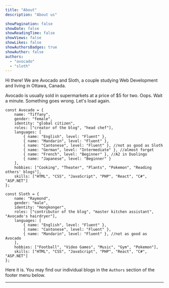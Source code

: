```yaml
---
title: "About"
description: "About us"

showPagination: false
showDate: false
showReadingTime: false
showViews: false
showLikes: false
showAuthorsBadges: true
showAuthor: false
authors:
  - "avocado"
  - "sloth"
---
```


Hi there! We are Avocado and Sloth, a couple studying Web Development and living in Ottawa, Canada.

Avocado is usually sold in supermarkets at a price of $5 for two. Oops. Wait a minute. Something goes wrong. Let's load again.

```
const Avocado = { 
    name: "Tiffany",
    gender: "female",
    identity: "global citizen", 
    roles: ["creator of the blog", "head chef"],
    languages: [
        { name: "English", level: "Fluent" },
        { name: "Mandarin", level: "Fluent" },
        { name: "Cantonese", level: "Fluent" }, //not as good as Sloth
        { name: "German", level: "Intermediate" }, //almost forget
        { name: "French", level: "Beginner" }, //A2 in Duolingo
        { name: "Japanese", level: "Beginner" }
    ],
    hobbies: ["Cooking", "Theater", "Plants", "Pokemon", "Reading others' blogs"],
    skills: ["HTML", "CSS", "JavaScript", "PHP", "React", "C#", "ASP.NET"]
};
```

```
const Sloth = { 
    name: "Raymond",
    gender: "male",
    identity: "Hongkonger",     
    roles: ["contributor of the blog", "master kitchen assistant", "Avocado's hairdryer"],
    languages: [
        { name: "English", level: "Fluent" },
        { name: "Cantonese", level: "Fluent" },         
        { name: "Mandarin", level: "Fluent" }, //not as good as Avocado
    ],
    hobbies: ["Football", "Video Games", "Music", "Gym", "Pokemon"],
    skills: ["HTML", "CSS", "JavaScript", "PHP", "React", "C#", "ASP.NET"]    
};
```
Here it is. You may find our individual blogs in the `Authors` section of the footer menu below.

---

